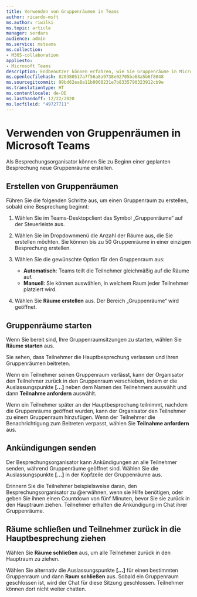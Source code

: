 ```yaml
---
title: Verwenden von Gruppenräumen in Teams
author: ricardo-msft
ms.author: riwilki
ms.topic: article
manager: serdars
audience: admin
ms.service: msteams
ms.collection:
- M365-collaboration
appliesto:
- Microsoft Teams
description: Endbenutzer können erfahren, wie Sie Gruppenräume in Microsoft Teams verwenden.
ms.openlocfilehash: 820380517a7f56a8a9738e02705ba68a5b6f8048
ms.sourcegitcommit: 99bd62ea8a11b0068231e7b8335790323912cb9e
ms.translationtype: HT
ms.contentlocale: de-DE
ms.lasthandoff: 12/22/2020
ms.locfileid: "49727711"
---
```

# <a name="using-breakout-rooms-in-microsoft-teams"></a>Verwenden von Gruppenräumen in Microsoft Teams

Als Besprechungsorganisator können Sie zu Beginn einer geplanten Besprechung neue Gruppenräume erstellen.

## <a name="create-breakout-rooms"></a>Erstellen von Gruppenräumen

Führen Sie die folgenden Schritte aus, um einen Gruppenraum zu erstellen, sobald eine Besprechung beginnt:

1. Wählen Sie im Teams-Desktopclient das Symbol „Gruppenräume“ auf der Steuerleiste aus.

2. Wählen Sie im Dropdownmenü die Anzahl der Räume aus, die Sie erstellen möchten. Sie können bis zu 50 Gruppenräume in einer einzigen Besprechung erstellen.

3. Wählen Sie die gewünschte Option für den Gruppenraum aus:

    - **Automatisch**: Teams teilt die Teilnehmer gleichmäßig auf die Räume auf.
    - **Manuell**: Sie können auswählen, in welchem Raum jeder Teilnehmer platziert wird.

4. Wählen Sie **Räume erstellen** aus. Der Bereich „Gruppenräume“ wird geöffnet.

## <a name="start-breakout-rooms"></a>Gruppenräume starten

Wenn Sie bereit sind, Ihre Gruppenraumsitzungen zu starten, wählen Sie **Räume starten** aus.

Sie sehen, dass Teilnehmer die Hauptbesprechung verlassen und ihren Gruppenräumen beitreten.

Wenn ein Teilnehmer seinen Gruppenraum verlässt, kann der Organisator den Teilnehmer zurück in den Gruppenraum verschieben, indem er die Auslassungspunkte **[...]** neben dem Namen des Teilnehmers auswählt und dann **Teilnahme anfordern** auswählt.

Wenn ein Teilnehmer später an der Hauptbesprechung teilnimmt, nachdem die Gruppenräume geöffnet wurden, kann der Organisator den Teilnehmer zu einem Gruppenraum hinzufügen. Wenn der Teilnehmer die Benachrichtigung zum Beitreten verpasst, wählen Sie **Teilnahme anfordern** aus.

## <a name="send-announcements"></a>Ankündigungen senden

Der Besprechungsorganisator kann Ankündigungen an alle Teilnehmer senden, während Gruppenräume geöffnet sind. Wählen Sie die Auslassungspunkte **[...]** in der Kopfzeile der Gruppenräume aus.

Erinnern Sie die Teilnehmer beispielsweise daran, den Besprechungsorganisator zu @erwähnen, wenn sie Hilfe benötigen, oder geben Sie ihnen einen Countdown von fünf Minuten, bevor Sie sie zurück in den Hauptraum ziehen.
Teilnehmer erhalten die Ankündigung im Chat ihrer Gruppenräume.

## <a name="close-rooms-and-pull-participants-back-to-the-main-meeting"></a>Räume schließen und Teilnehmer zurück in die Hauptbesprechung ziehen

Wählen Sie **Räume schließen** aus, um alle Teilnehmer zurück in den Hauptraum zu ziehen.

Wählen Sie alternativ die Auslassungspunkte **[...]** für einen bestimmten Gruppenraum und dann **Raum schließen** aus.
Sobald ein Gruppenraum geschlossen ist, wird der Chat für diese Sitzung geschlossen. Teilnehmer können dort nicht weiter chatten.
